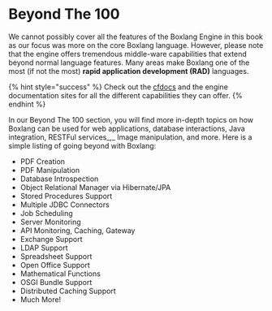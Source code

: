 # Beyond The 100

We cannot possibly cover all the features of the Boxlang Engine in this book as our focus was more on the core Boxlang language. However, please note that the engine offers tremendous middle-ware capabilities that extend beyond normal language features. Many areas make Boxlang one of the most (if not the most) **rapid application development (RAD)** languages.

{% hint style="success" %}
Check out the [cfdocs](https://cfdocs.org/) and the engine documentation sites for all the different capabilities they can offer.
{% endhint %}

In our Beyond The 100 section, you will find more in-depth topics on how Boxlang can be used for web applications, database interactions, Java integration, RESTFul services\_,\_ Image manipulation, and more. Here is a simple listing of going beyond with Boxlang:

* PDF Creation
* PDF Manipulation
* Database Introspection
* Object Relational Manager via Hibernate/JPA
* Stored Procedures Support
* Multiple JDBC Connectors
* Job Scheduling
* Server Monitoring
* API Monitoring, Caching, Gateway
* Exchange Support
* LDAP Support
* Spreadsheet Support
* Open Office Support
* Mathematical Functions
* OSGI Bundle Support
* Distributed Caching Support
* Much More!

